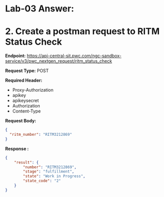 # Lab-03 Answer:
#  2. Create a postman request to RITM Status Check

**Endpoint:** https://api-central-sit.pwc.com/ngc-sandbox-service/v3/pwc_nextgen_request/ritm_status_check

**Request Type:** POST
 
**Required Header:**
- Proxy-Authorization
- apikey
- apikeysecret
- Authorization
- Content-Type

**Request Body:**
```json
{
  "ritm_number": "RITM3212869"
}
```
**Response :**
```json
{
    "result": {
        "number": "RITM3212869",
        "stage": "fulfillment",
        "state": "Work in Progress",
        "state_code": "2"
    }
}
```